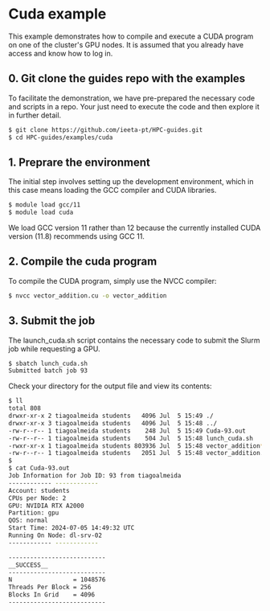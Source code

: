 # Cuda example

This example demonstrates how to compile and execute a CUDA program on one of the cluster's GPU nodes. It is assumed that you already have access and know how to log in.

## 0. Git clone the guides repo with the examples

To facilitate the demonstration, we have pre-prepared the necessary code and scripts in a repo. Your just need to execute the code and then explore it in further detail.

```bash
$ git clone https://github.com/ieeta-pt/HPC-guides.git
$ cd HPC-guides/examples/cuda
```

## 1. Preprare the environment

The initial step involves setting up the development environment, which in this case means loading the GCC compiler and CUDA libraries.

```bash
$ module load gcc/11
$ module load cuda
```

We load GCC version 11 rather than 12 because the currently installed CUDA version (11.8) recommends using GCC 11.

## 2. Compile the cuda program

To compile the CUDA program, simply use the NVCC compiler:

```bash
$ nvcc vector_addition.cu -o vector_addition
```

## 3. Submit the job

The launch_cuda.sh script contains the necessary code to submit the Slurm job while requesting a GPU.

```bash
$ sbatch lunch_cuda.sh
Submitted batch job 93
```

Check your directory for the output file and view its contents:

```bash
$ ll
total 808
drwxr-xr-x 2 tiagoalmeida students   4096 Jul  5 15:49 ./
drwxr-xr-x 3 tiagoalmeida students   4096 Jul  5 15:48 ../
-rw-r--r-- 1 tiagoalmeida students    248 Jul  5 15:49 Cuda-93.out
-rw-r--r-- 1 tiagoalmeida students    504 Jul  5 15:48 lunch_cuda.sh
-rwxr-xr-x 1 tiagoalmeida students 803936 Jul  5 15:48 vector_addition*
-rw-r--r-- 1 tiagoalmeida students   2051 Jul  5 15:48 vector_addition.cu
$
$ cat Cuda-93.out 
Job Information for Job ID: 93 from tiagoalmeida
------------ ------------
Account: students
CPUs per Node: 2
GPU: NVIDIA RTX A2000
Partition: gpu
QOS: normal
Start Time: 2024-07-05 14:49:32 UTC
Running On Node: dl-srv-02
------------ ------------

---------------------------
__SUCCESS__
---------------------------
N                 = 1048576
Threads Per Block = 256
Blocks In Grid    = 4096
---------------------------
```
